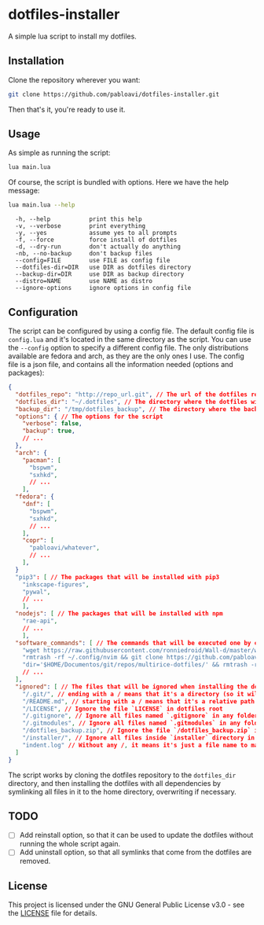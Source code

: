 # dotfiles-installer

A simple lua script to install my dotfiles.

## Installation

Clone the repository wherever you want:

```bash
git clone https://github.com/pabloavi/dotfiles-installer.git
```

Then that's it, you're ready to use it.

## Usage

As simple as running the script:

```bash
lua main.lua
```

Of course, the script is bundled with options. Here we have the help message:

```bash
lua main.lua --help
```

```
  -h, --help           print this help
  -v, --verbose        print everything
  -y, --yes            assume yes to all prompts
  -f, --force          force install of dotfiles
  -d, --dry-run        don't actually do anything
  -nb, --no-backup     don't backup files
  --config=FILE        use FILE as config file
  --dotfiles-dir=DIR   use DIR as dotfiles directory
  --backup-dir=DIR     use DIR as backup directory
  --distro=NAME        use NAME as distro
  --ignore-options     ignore options in config file

```

## Configuration

The script can be configured by using a config file. The default config file is `config.lua` and it's located in the same directory as the script. You can use the `--config` option to specify a different config file. The only distributions available are fedora and arch, as they are the only ones I use. The config file is a json file, and contains all the information needed (options and packages):

```json
{
  "dotfiles_repo": "http://repo_url.git", // The url of the dotfiles repository
  "dotfiles_dir": "~/.dotfiles", // The directory where the dotfiles will saved
  "backup_dir": "/tmp/dotfiles_backup", // The directory where the backup will be saved
  "options": { // The options for the script
    "verbose": false,
    "backup": true,
    // ...
  },
  "arch": {
    "pacman": [
      "bspwm",
      "sxhkd",
      // ...
    ],
  "fedora": {
    "dnf": [
      "bspwm",
      "sxhkd",
      // ...
    ],
    "copr": [
      "pabloavi/whatever",
      // ...
    ],
  }
  "pip3": [ // The packages that will be installed with pip3
    "inkscape-figures",
    "pywal",
    // ...
    ],
  "nodejs": [ // The packages that will be installed with npm
    "rae-api",
    // ...
    ],
  "software_commands": [ // The commands that will be executed one by one (of course, you can use && to execute multiple commands)
    "wget https://raw.githubusercontent.com/ronniedroid/Wall-d/master/wall-d -O ~/.local/bin/wall-d",
    "rmtrash -rf ~/.config/nvim && git clone https://github.com/pabloavi/NvChad/ ~/.config/nvim",
    "dir='$HOME/Documentos/git/repos/multirice-dotfiles/' && rmtrash -rf $dir && git clone https://github.com/pabloavi/multirice-dotfiles/ $dir && cd $dir && ln -sf -r $dir/colorchanger/* ~/.local/bin/ && ln -sf -r $dir/ricechanger/* ~/.local/bin/* "
    // ...
  ],
  "ignored": [ // The files that will be ignored when installing the dotfiles
    "/.git/", // ending with a / means that it's a directory (so it will ignore everything inside it)
    "/README.md", // starting with a / means that it's a relative path to the dotfiles directory root
    "/LICENSE", // Ignore the file `LICENSE` in dotfiles root
    "/.gitignore", // Ignore all files named `.gitignore` in any folder
    "/.gitmodules", // Ignore all files named `.gitmodules` in any folder
    "/dotfiles_backup.zip", // Ignore the file `/dotfiles_backup.zip` in dotfiles root
    "/installer/", // Ignore all files inside `installer` directory in root (containning itself)
    "indent.log" // Without any /, it means it's just a file name to match; i.e. this ignores all files named `indent.log` in any folder
  ]
}
```

The script works by cloning the dotfiles repository to the `dotfiles_dir` directory, and then installing the dotfiles with all dependencies by symlinking all files in it to the home directory, overwriting if necessary.

## TODO

- [ ] Add reinstall option, so that it can be used to update the dotfiles without running the whole script again.
- [ ] Add uninstall option, so that all symlinks that come from the dotfiles are removed.

## License

This project is licensed under the GNU General Public License v3.0 - see the [LICENSE](LICENSE) file for details.
